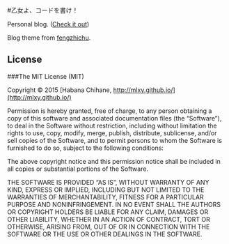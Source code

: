 #乙女よ、コードを書け！

Personal blog. ([Check it out](https://mlxy.github.io))

Blog theme from [fengzhichu](https://github.com/fengzhichu "fengzhichu").

## License

###The MIT License (MIT)

Copyright © 2015 [Habana Chihane, http://mlxy.github.io/](http://mlxy.github.io/)

Permission is hereby granted, free of charge, to any person obtaining a copy of this software and associated documentation files (the “Software”), to deal in the Software without restriction, including without limitation the rights to use, copy, modify, merge, publish, distribute, sublicense, and/or sell copies of the Software, and to permit persons to whom the Software is furnished to do so, subject to the following conditions:

The above copyright notice and this permission notice shall be included in all copies or substantial portions of the Software.

THE SOFTWARE IS PROVIDED “AS IS”, WITHOUT WARRANTY OF ANY KIND, EXPRESS OR IMPLIED, INCLUDING BUT NOT LIMITED TO THE WARRANTIES OF MERCHANTABILITY, FITNESS FOR A PARTICULAR PURPOSE AND NONINFRINGEMENT. IN NO EVENT SHALL THE AUTHORS OR COPYRIGHT HOLDERS BE LIABLE FOR ANY CLAIM, DAMAGES OR OTHER LIABILITY, WHETHER IN AN ACTION OF CONTRACT, TORT OR OTHERWISE, ARISING FROM, OUT OF OR IN CONNECTION WITH THE SOFTWARE OR THE USE OR OTHER DEALINGS IN THE SOFTWARE.
